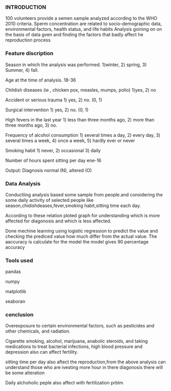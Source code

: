 ### INTRODUCTION
100 volunteers provide a semen sample analyzed according to the WHO 2010 criteria.
Sperm concentration are related to socio-demographic data, environmental factors, health status, and life habits
Analysis goining on on the basis of data gven and finding the factors that badly affect he reproduction process

### Feature discription
Season in which the analysis was performed.
1)winter, 2) spring, 3) Summer, 4) fall.

Age at the time of analysis. 18-36 

Childish diseases (ie , chicken pox, measles, mumps, polio)
1)yes, 2) no

Accident or serious trauma 1) yes, 2) no. (0, 1)

Surgical intervention 1) yes, 2) no. (0, 1)

High fevers in the last year 1) less than three months ago, 2) more than three months ago, 3) no.

Frequency of alcohol consumption 1) several times a day, 2) every day, 3) several times a week, 4) once a week, 5) hardly ever or never

Smoking habit 1) never, 2) occasional 3) daily

Number of hours spent sitting per day ene-16

Output: Diagnosis normal (N), altered (O)

### Data Analysis
Conductiing analysis based some sample from people.and considering the some daily activity of selected people like season,chidishdeases,fever,smoking habit,sitting time each day.

According to these relation ploted graph for understanding which is more affected for diagonosis and which is less affected.

Done mechine learning using logistic regression to predict the value and checking the prediced value how much differ from the actual value.
The aaccuracy is calculate for the model the model gives 90 percentage accuracy
 ### Tools used
 pandas
 
 numpy
 
 matplotlib
 
 seaboran

### conclusion
Overexposure to certain environmental factors, such as pesticides and other chemicals, and radiation.

Cigarette smoking, alcohol, marijuana, anabolic steroids, and taking medications to treat bacterial infections, high blood pressure and depression also can affect fertility.

sitting time per day also aftect the reproduction,from the above analysis can understand those who are ivesting more hour in there diagonosis there will be some alteration

Daily alchoholic peple also affect with fertilization prblm
